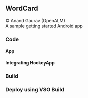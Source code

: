 ## WordCard  
&copy; Anand Gaurav (OpenALM)
<br>A sample getting started Android app

### Code

#### App

#### Integrating HockeyApp

### Build


### Deploy using VSO Build



